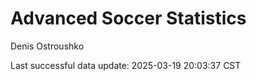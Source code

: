 # Advanced Soccer Statistics
Denis Ostroushko

<!-- gfm -->

Last successful data update: 2025-03-19 20:03:37 CST
